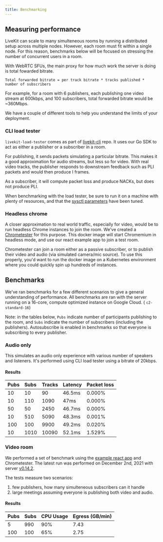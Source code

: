 ```yaml
---
title: Benchmarking
---
```


## Measuring performance

LiveKit can scale to many simulteneous rooms by running a distributed setup across multiple nodes. However, each room must fit within a single node. For this reason, benchmarks below will be focused on stressing the number of concurrent users in a room.

With WebRTC SFUs, the main proxy for how much work the server is doing is total fowarded bitrate.

```
Total forwarded bitrate = per track bitrate * tracks published * number of subscribers
```

For example, for a room with 6 publishers, each publishing one video stream at 600kbps, and 100 subscribers, total forwarded bitrate would be ~360Mbps.

We have a couple of different tools to help you understand the limits of your deployment.

### CLI load tester

`livekit-load-tester` comes as part of [livekit-cli](https://github.com/livekit/livekit-cli) repo. It uses our Go SDK to act as either a publisher or a subscriber in a room.

For publishing, it sends packets simulating a particular bitrate. This makes it a good approximation for audio streams, but less so for video. With real video tracks, the publisher responds to downstream feedback such as PLI packets and would then produce I frames.

As a subscriber, it will compute packet loss and produce NACKs, but does not produce PLI.

When benchmarking with the load tester, be sure to run it on a machine with plenty of resources, and that the [sysctl parameters](/deploy/test-monitor#performancetuning) have been tuned.

### Headless chrome

A closer approximation to real world traffic, especially for video, would be to run headless Chrome instances to join the room. We've created a [Chrometester](https://github.com/livekit/chrometester) for this purpose. This docker image will start Chromemium in headless mode, and use our react example app to join a test room.

Chrometester can join a room either as a passive subscriber, or to publish their video and audio (via simulated camera/mic source). To use this properly, you'd want to run the docker image on a Kubernetes environment where you could quickly spin up hundreds of instances.

## Benchmarks

We've ran benchmarks for a few different scenarios to give a general understanding of performance. All benchmarks are ran with the server running on a 16-core, compute optimized instance on Google Cloud. ( `c2-standard-16`)

Note: in the tables below, `Pubs` indicate number of participants publishing to the room, and `Subs` indicate the number of subscribers (including the publishers). Autosubscribe is enabled in benchmarks so that everyone is subscribing to every publisher.

### Audio only

This simulates an audio only experience with various number of speakers and listeners. It's performed using CLI load tester using a bitrate of 20kbps.

#### Results

| Pubs | Subs | Tracks | Latency | Packet loss |
| :--- | :--- | :----- | :------ | :---------- |
| 10   | 10   | 90     | 46.5ms  | 0.000%      |
| 10   | 110  | 1090   | 47ms    | 0.000%      |
| 50   | 50   | 2450   | 46.7ms  | 0.000%      |
| 10   | 510  | 5090   | 48.3ms  | 0.001%      |
| 100  | 100  | 9900   | 49.2ms  | 0.020%      |
| 10   | 1010 | 10090  | 52.1ms  | 1.529%      |

### Video room

We performed a set of benchmark using the [example react app](https://example.livekit.io/) and Chrometester. The latest run was performed on December 2nd, 2021 with server [v0.14.2](https://github.com/livekit/livekit-server/releases/tag/v0.14.2).

The tests measure two scenarios:

1. few publishers, how many simulteneous subscribers can it handle
2. large meetings assuming everyone is publishing both video and audio.

#### Results

| Pubs | Subs | CPU Usage | Egress (GB/min) |
| :--- | :--- | :-------- | :-------------- |
| 5    | 990  | 90%       | 7.43            |
| 100  | 100  | 65%       | 2.75            |
